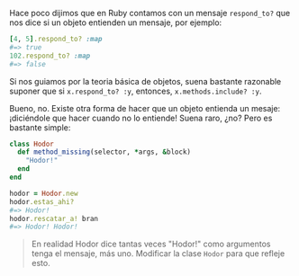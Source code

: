 Hace poco dijimos que en Ruby contamos con un mensaje `respond_to?` que nos dice si un objeto entienden un mensaje, por ejemplo:

```ruby
[4, 5].respond_to? :map
#=> true
102.respond_to? :map
#=> false
```

Si nos guiamos por la teoria básica de objetos, suena bastante razonable suponer que si `x.respond_to? :y`, entonces, `x.methods.include? :y`.

Bueno, no. Existe otra forma de hacer que un objeto entienda un mesaje: ¡diciéndole que hacer cuando no lo entiende! Suena raro, ¿no? Pero es bastante simple:

```ruby
class Hodor
  def method_missing(selector, *args, &block)
    "Hodor!"
  end
end
```

```ruby
hodor = Hodor.new
hodor.estas_ahi?
#=> Hodor!
hodor.rescatar_a! bran
#=> Hodor! Hodor!
```

> En realidad Hodor dice tantas veces "Hodor!" como argumentos tenga el mensaje, más uno. Modificar la clase `Hodor` para que refleje esto.


